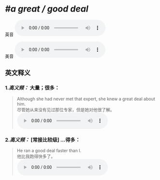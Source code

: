 # ***\#a great / good deal*** 
英音
<audio src="./media/a great deal1_AAC.aac" controls="controls"></audio>

美音
<audio src="./media/a great deal2_AAC.aac" controls="controls"></audio>



  

英文释义
---
### 1.*高义频：* **大量；很多：**  

 > Although she had never met that expert, she knew a great deal about him.  
 > 尽管她从来没有见过那位专家，但是她对他很了解。    
<audio src="./media/deal-4.aac" controls="controls"></audio>

### 2.*高义频：* **[常接比较级] ...得多：**  

 > He ran a good deal faster than I.  
 > 他比我跑得快多了。    
<audio src="./media/deal-5.aac" controls="controls"></audio>


